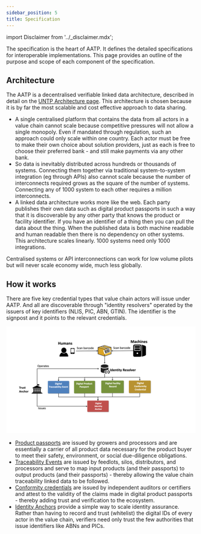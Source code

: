 ```yaml
---
sidebar_position: 5
title: Specification
---
```


import Disclaimer from '../\_disclaimer.mdx';

<Disclaimer />

The specification is the heart of AATP.  It defines the detailed specifications for interoperable implementations. This page provides an outline of the purpose and scope of each component of the specification.

## Architecture 

The AATP is a decentralised verifiable linked data architecture, described in detail on the [UNTP Architecture page](https://uncefact.github.io/spec-untp/docs/specification/Architecture). This architecture is chosen because it is by far the most scalable and cost effective approach to data sharing.  

* A single centralised platform that contains the data from all actors in a value chain cannot scale because competitive pressures will not allow a single monopoly. Even if mandated through regulation, such an approach could only scale within one country. Each actor must be free to make their own choice about solution providers, just as each is free to choose their preferred bank - and still make payments via any other bank.
* So data is inevitably distributed across hundreds or thousands of systems. Connecting them together via traditional system-to-system integration (eg through APIs) also cannot scale because the number of interconnects required grows as the square of the number of systems. Connecting any of 1000 system to each other requires a million interconnects.  
* A linked data architecture works more like the web.  Each party publishes their own data such as digital product passports in such a way that it is discoverable by any other party that knows the product or facility identifier. If you have an identifier of a thing then you can pull the data about the thing. When the published data is both machine readable and human readable then there is no dependency on other systems. This architecture scales linearly. 1000 systems need only 1000 integrations. 

Centralised systems or API interconnections can work for low volume pilots but will never scale economy wide, much less globally.  

## How it works

There are five key credential types that value chain actors will issue under AATP. And all are discoverable through "identity resolvers" operated by the issuers of key identifiers (NLIS, PIC, ABN, GTIN). The identifier is the signpost and it points to the relevant credentials.  

![Individual](Architecture-actor.png)

* [Product passports](DigitalProductPassport) are issued by growers and processors and are essentially a carrier of all product data necessary for the product buyer to meet their safety, environment, or social due-diligence obligations. 
* [Traceability Events](DigitalTraceabilityEvent) are issued by feedlots, silos, distributors, and processors and serve to map input products (and their passports) to output products (and their passports) - thereby allowing the value chain traceability linked data to be followed.  
* [Conformity credentials](ConformityCredential) are issued by independent auditors or certifiers and attest to the validity of the claims made in digital product passports - thereby adding trust and verification to the ecosystem.
* [Identity Anchors](Identifiers) provide a simple way to scale identity assurance.  Rather than having to record and trust (whitelist) the digital IDs of every actor in the value chain, verifiers need only trust the few authorities that issue identifiers like ABNs and PICs.









